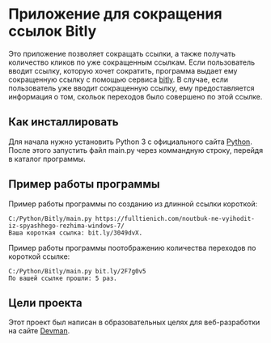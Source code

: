 
# Приложение для сокращения ссылок Bitly 

Это приложение позволяет сокращать ссылки, а также получать количество кликов по уже сокращенным ссылкам. Если пользователь вводит ссылку, которую хочет сократить, программа выдает ему сокращенную ссылку с помощью сервиса [bitly](https://app.bitly.com/bbt2/). В случае, если пользователь уже вводит сокращенную ссылку, ему предоставляется информация о том, скольок переходов было совершено по этой ссылке.

## Как инсталлировать

Для начала нужно установить Python 3 с официального сайта [Python](https://www.python.org/downloads/). После этого запустить файл main.py через коммандную строку, перейдя в каталог программы.

## Пример работы программы
Пример работы программы по созданию из длинной ссылки короткой:
```
C:/Python/Bitly/main.py https://fulltienich.com/noutbuk-ne-vyihodit-iz-spyashhego-rezhima-windows-7/
Ваша короткая ссылка: bit.ly/3049dvX.
```
Пример работы программы поотображению количества переходов по короткой ссылке:
```
C:/Python/Bitly/main.py bit.ly/2F7g0v5
По вашей ссылке прошли: 5 раз.
```
## Цели проекта

Этот проект был написан в образовательных целях для веб-разработки на сайте [Devman](https://www.dvmn.org).

